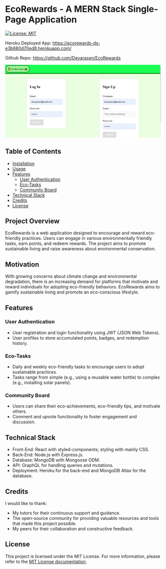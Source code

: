 
# EcoRewards - A MERN Stack Single-Page Application

[![License: MIT](https://img.shields.io/badge/License-MIT-yellow.svg)](https://opensource.org/licenses/MIT)

Heroku Deployed App: https://ecorewards-ds-e3b680d70ed8.herokuapp.com/

Github Repo: https://github.com/Devarasen/EcoRewards


![Screenshot](./client/public/Project%20Screenshot.PNG)


## Table of Contents

- [Installation](#installation)
- [Usage](#usage)
- [Features](#features)
  - [User Authentication](#user-authentication)
  - [Eco-Tasks](#eco-tasks)
  - [Community Board](#community-board)
- [Technical Stack](#technical-stack)
- [Credits](#credits)
- [License](#license)



## Project Overview

EcoRewards is a web application designed to encourage and reward eco-friendly practices. Users can engage in various environmentally friendly tasks, earn points, and redeem rewards. The project aims to promote sustainable living and raise awareness about environmental conservation.

## Motivation

With growing concerns about climate change and environmental degradation, there is an increasing demand for platforms that motivate and reward individuals for adopting eco-friendly behaviors. EcoRewards aims to gamify sustainable living and promote an eco-conscious lifestyle.

## Features

### User Authentication

- User registration and login functionality using JWT (JSON Web Tokens).
- User profiles to store accumulated points, badges, and redemption history.

### Eco-Tasks

- Daily and weekly eco-friendly tasks to encourage users to adopt sustainable practices.
- Tasks range from simple (e.g., using a reusable water bottle) to complex (e.g., installing solar panels).

### Community Board

- Users can share their eco-achievements, eco-friendly tips, and motivate others.
- Comment and upvote functionality to foster engagement and discussion.

## Technical Stack

- Front-End: React with styled-components; styling with mainly CSS.
- Back-End: Node.js with Express.js.
- Database: MongoDB with Mongoose ODM.
- API: GraphQL for handling queries and mutations.
- Deployment: Heroku for the back-end and MongoDB Atlas for the database.

## Credits

I would like to thank:
- My tutors for their continuous support and guidance.
- The open-source community for providing valuable resources and tools that made this project possible.
- My peers for their collaboration and constructive feedback.

## License

This project is licensed under the MIT License. For more information, please refer to the [MIT License documentation](https://opensource.org/licenses/MIT).